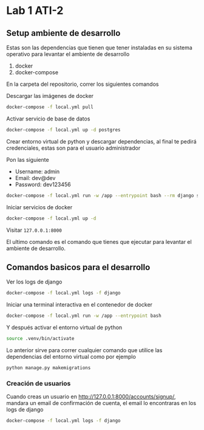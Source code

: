 # Lab 1 ATI-2

## Setup ambiente de desarrollo
Estas son las dependencias que tienen que tener instaladas en su sistema operativo para levantar el ambiente de desarrollo
1. docker
2. docker-compose

En la carpeta del repositorio, correr los siguientes comandos

Descargar las imágenes de docker

```bash
docker-compose -f local.yml pull
```

Activar servicio de base de datos
```bash
docker-compose -f local.yml up -d postgres
```

Crear entorno virtual de python y descargar dependencias, al final te pedirá credenciales, estas son para el usuario administrador

Pon las siguiente

- Username: admin
- Email: dev@dev
- Password: dev123456

```bash
docker-compose -f local.yml run -w /app --entrypoint bash --rm django setup_dev.sh
```

Iniciar servicios de docker

```bash
docker-compose -f local.yml up -d
```
Visitar `127.0.0.1:8000`

El ultimo comando es el comando que tienes que ejecutar para levantar el ambiente de desarrollo.

## Comandos basicos para el desarrollo

Ver los logs de django
```bash
docker-compose -f local.yml logs -f django
```

Iniciar una terminal interactiva en el contenedor de docker
```bash
docker-compose -f local.yml run -w /app --entrypoint bash
```
Y después activar el entorno virtual de python

```bash
source .venv/bin/activate
```

Lo anterior sirve para correr cualquier comando que utilice las dependencias del entorno virtual como por ejemplo

```bash
python manage.py makemigrations
```
### Creación de usuarios

Cuando creas un usuario en http://127.0.0.1:8000/accounts/signup/, mandara un email de confirmación de cuenta, el email lo encontraras en los logs de django

```bash
docker-compose -f local.yml logs -f django
```
